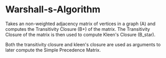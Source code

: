 # Warshall-s-Algorithm

Takes an non-weighted adjacency matrix of vertices in a graph (A) and computes the Transitivity Closure (B+) of the matrix.
The Transitivity Closure of the matrix is then used to compute Kleen's Closure (B_star).

Both the transitivity closure and kleen's closure are used as arguments to later compute the Simple Precedence Matrix.
